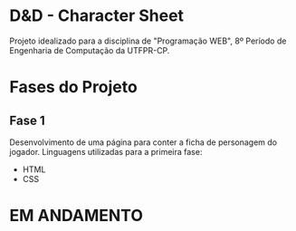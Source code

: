 # D&D - Character Sheet

Projeto idealizado para a disciplina de "Programação WEB", 8º Período de Engenharia de Computação da UTFPR-CP.

# Fases do Projeto

## Fase 1

Desenvolvimento de uma página para conter a ficha de personagem do jogador.
Linguagens utilizadas para a primeira fase:
* HTML
* CSS

# EM ANDAMENTO
